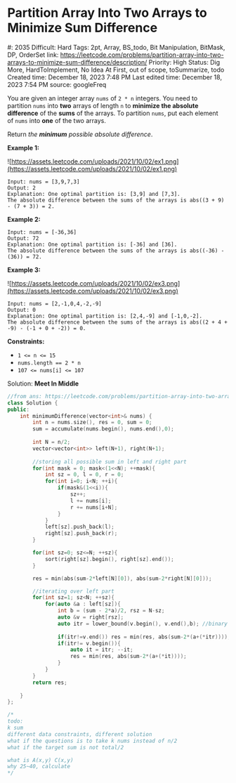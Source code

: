 # Partition Array Into Two Arrays to Minimize Sum Difference

#: 2035
Difficult: Hard
Tags: 2pt, Array, BS_todo, Bit Manipulation, BitMask, DP, OrderSet
link: https://leetcode.com/problems/partition-array-into-two-arrays-to-minimize-sum-difference/description/
Priority: High
Status: Dig More, HardToImplement, No Idea At First, out of scope, toSummarize, todo
Created time: December 18, 2023 7:48 PM
Last edited time: December 18, 2023 7:54 PM
source: googleFreq

You are given an integer array `nums` of `2 * n` integers. You need to partition `nums` into **two** arrays of length `n` to **minimize the absolute difference** of the **sums** of the arrays. To partition `nums`, put each element of `nums` into **one** of the two arrays.

Return *the **minimum** possible absolute difference*.

**Example 1:**

![https://assets.leetcode.com/uploads/2021/10/02/ex1.png](https://assets.leetcode.com/uploads/2021/10/02/ex1.png)

```
Input: nums = [3,9,7,3]
Output: 2
Explanation: One optimal partition is: [3,9] and [7,3].
The absolute difference between the sums of the arrays is abs((3 + 9) - (7 + 3)) = 2.

```

**Example 2:**

```
Input: nums = [-36,36]
Output: 72
Explanation: One optimal partition is: [-36] and [36].
The absolute difference between the sums of the arrays is abs((-36) - (36)) = 72.

```

**Example 3:**

![https://assets.leetcode.com/uploads/2021/10/02/ex3.png](https://assets.leetcode.com/uploads/2021/10/02/ex3.png)

```
Input: nums = [2,-1,0,4,-2,-9]
Output: 0
Explanation: One optimal partition is: [2,4,-9] and [-1,0,-2].
The absolute difference between the sums of the arrays is abs((2 + 4 + -9) - (-1 + 0 + -2)) = 0.

```

**Constraints:**

- `1 <= n <= 15`
- `nums.length == 2 * n`
- `107 <= nums[i] <= 107`

Solution: **Meet In Middle**

```cpp
//from ans: https://leetcode.com/problems/partition-array-into-two-arrays-to-minimize-sum-difference/solutions/1513298/c-meet-in-middle/
class Solution {
public:
    int minimumDifference(vector<int>& nums) {
        int n = nums.size(), res = 0, sum = 0;
        sum = accumulate(nums.begin(), nums.end(),0);
        
        int N = n/2;
        vector<vector<int>> left(N+1), right(N+1);
        
		//storing all possible sum in left and right part
        for(int mask = 0; mask<(1<<N); ++mask){
            int sz = 0, l = 0, r = 0;
            for(int i=0; i<N; ++i){
                if(mask&(1<<i)){
                    sz++;
                    l += nums[i];
                    r += nums[i+N];
                }
            }
            left[sz].push_back(l);
            right[sz].push_back(r);
        }

        for(int sz=0; sz<=N; ++sz){
            sort(right[sz].begin(), right[sz].end());
        }

        res = min(abs(sum-2*left[N][0]), abs(sum-2*right[N][0]));

		//iterating over left part
        for(int sz=1; sz<N; ++sz){
            for(auto &a : left[sz]){
                int b = (sum - 2*a)/2, rsz = N-sz;
                auto &v = right[rsz];
                auto itr = lower_bound(v.begin(), v.end(),b); //binary search over right part
                
                if(itr!=v.end()) res = min(res, abs(sum-2*(a+(*itr))));
                if(itr!= v.begin()){
                    auto it = itr; --it;
                    res = min(res, abs(sum-2*(a+(*it))));
                }                
            }
        }
        return res;
        
    }
};

/*
todo: 
k sum
different data constraints, different solution
what if the questions is to take k nums instead of n/2
what if the target sum is not total/2

what is A(x,y) C(x,y)
why 25~40, calculate
*/
```